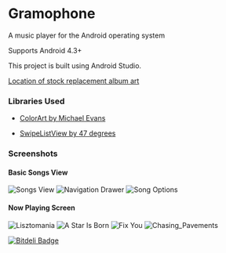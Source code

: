 Gramophone
==========

A music player for the Android operating system

Supports Android 4.3+

This project is built using Android Studio.

[Location of stock replacement album art](http://www.123rf.com/photo_2918399_illustration-of-a-gramophone-in-floral-background.html)

### Libraries Used

* [ColorArt by Michael Evans](https://github.com/MichaelEvans/ColorArt)

* [SwipeListView by 47 degrees](https://github.com/47deg/android-swipelistview)


### Screenshots

#### Basic Songs View

![Songs View](https://github.com/AOrobator/Gramophone/raw/master/img/SongsView.png)
![Navigation Drawer](https://github.com/AOrobator/Gramophone/raw/master/img/nav_drawer.png)
![Song Options](https://github.com/AOrobator/Gramophone/raw/master/img/Song_Options_More.png)

#### Now Playing Screen

![Lisztomania](https://github.com/AOrobator/Gramophone/raw/master/img/Lisztomania.png)
![A Star Is Born](https://github.com/AOrobator/Gramophone/raw/master/img/A_Star_Is_Born.png)
![Fix You](https://github.com/AOrobator/Gramophone/raw/master/img/Fix_You.png)
![Chasing_Pavements](https://github.com/AOrobator/Gramophone/raw/master/img/Chasing_Pavements.png)

[![Bitdeli Badge](https://d2weczhvl823v0.cloudfront.net/AOrobator/gramophone/trend.png)](https://bitdeli.com/free "Bitdeli Badge")